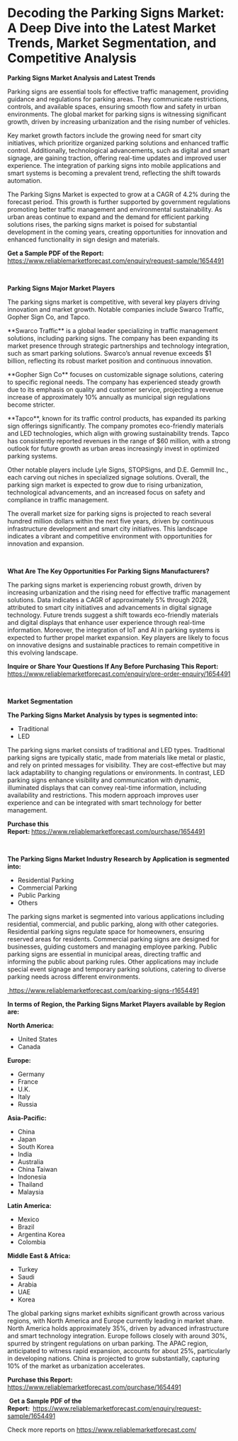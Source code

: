 <p><h1>Decoding the Parking Signs Market: A Deep Dive into the Latest Market Trends, Market Segmentation, and Competitive Analysis</h1></p><p><strong>Parking Signs Market Analysis and Latest Trends</strong></p>
<p><p>Parking signs are essential tools for effective traffic management, providing guidance and regulations for parking areas. They communicate restrictions, controls, and available spaces, ensuring smooth flow and safety in urban environments. The global market for parking signs is witnessing significant growth, driven by increasing urbanization and the rising number of vehicles. </p><p>Key market growth factors include the growing need for smart city initiatives, which prioritize organized parking solutions and enhanced traffic control. Additionally, technological advancements, such as digital and smart signage, are gaining traction, offering real-time updates and improved user experience. The integration of parking signs into mobile applications and smart systems is becoming a prevalent trend, reflecting the shift towards automation.</p><p>The Parking Signs Market is expected to grow at a CAGR of 4.2% during the forecast period. This growth is further supported by government regulations promoting better traffic management and environmental sustainability. As urban areas continue to expand and the demand for efficient parking solutions rises, the parking signs market is poised for substantial development in the coming years, creating opportunities for innovation and enhanced functionality in sign design and materials.</p></p>
<p><strong>Get a Sample PDF of the Report:&nbsp;</strong> <a href="https://www.reliablemarketforecast.com/enquiry/request-sample/1654491?utm_campaign=2260&utm_medium=2&utm_source=Github&utm_content=ia&utm_term=09022025&utm_id=parking-signs">https://www.reliablemarketforecast.com/enquiry/request-sample/1654491</a></p>
<p>&nbsp;</p>
<p><strong>Parking Signs Major Market Players</strong></p>
<p><p>The parking signs market is competitive, with several key players driving innovation and market growth. Notable companies include Swarco Traffic, Gopher Sign Co, and Tapco.</p><p>**Swarco Traffic** is a global leader specializing in traffic management solutions, including parking signs. The company has been expanding its market presence through strategic partnerships and technology integration, such as smart parking solutions. Swarco’s annual revenue exceeds $1 billion, reflecting its robust market position and continuous innovation.</p><p>**Gopher Sign Co** focuses on customizable signage solutions, catering to specific regional needs. The company has experienced steady growth due to its emphasis on quality and customer service, projecting a revenue increase of approximately 10% annually as municipal sign regulations become stricter.</p><p>**Tapco**, known for its traffic control products, has expanded its parking sign offerings significantly. The company promotes eco-friendly materials and LED technologies, which align with growing sustainability trends. Tapco has consistently reported revenues in the range of $60 million, with a strong outlook for future growth as urban areas increasingly invest in optimized parking systems.</p><p>Other notable players include Lyle Signs, STOPSigns, and D.E. Gemmill Inc., each carving out niches in specialized signage solutions. Overall, the parking sign market is expected to grow due to rising urbanization, technological advancements, and an increased focus on safety and compliance in traffic management.</p><p>The overall market size for parking signs is projected to reach several hundred million dollars within the next five years, driven by continuous infrastructure development and smart city initiatives. This landscape indicates a vibrant and competitive environment with opportunities for innovation and expansion.</p></p>
<p>&nbsp;</p>
<p><strong>What Are The Key Opportunities For Parking Signs Manufacturers?</strong></p>
<p><p>The parking signs market is experiencing robust growth, driven by increasing urbanization and the rising need for effective traffic management solutions. Data indicates a CAGR of approximately 5% through 2028, attributed to smart city initiatives and advancements in digital signage technology. Future trends suggest a shift towards eco-friendly materials and digital displays that enhance user experience through real-time information. Moreover, the integration of IoT and AI in parking systems is expected to further propel market expansion. Key players are likely to focus on innovative designs and sustainable practices to remain competitive in this evolving landscape.</p></p>
<p><strong>Inquire or Share Your Questions If Any Before Purchasing This Report:</strong> <a href="https://www.reliablemarketforecast.com/enquiry/pre-order-enquiry/1654491?utm_campaign=2260&utm_medium=2&utm_source=Github&utm_content=ia&utm_term=09022025&utm_id=parking-signs">https://www.reliablemarketforecast.com/enquiry/pre-order-enquiry/1654491</a></p>
<p>&nbsp;</p>
<p><strong>Market Segmentation</strong></p>
<p><strong>The Parking Signs Market Analysis by types is segmented into:</strong></p>
<p><ul><li>Traditional</li><li>LED</li></ul></p>
<p><p>The parking signs market consists of traditional and LED types. Traditional parking signs are typically static, made from materials like metal or plastic, and rely on printed messages for visibility. They are cost-effective but may lack adaptability to changing regulations or environments. In contrast, LED parking signs enhance visibility and communication with dynamic, illuminated displays that can convey real-time information, including availability and restrictions. This modern approach improves user experience and can be integrated with smart technology for better management.</p></p>
<p><strong>Purchase this Report:&nbsp;</strong><a href="https://www.reliablemarketforecast.com/purchase/1654491?utm_campaign=2260&utm_medium=2&utm_source=Github&utm_content=ia&utm_term=09022025&utm_id=parking-signs">https://www.reliablemarketforecast.com/purchase/1654491</a></p>
<p>&nbsp;</p>
<p><strong>The Parking Signs Market Industry Research by Application is segmented into:</strong></p>
<p><ul><li>Residential Parking</li><li>Commercial Parking</li><li>Public Parking</li><li>Others</li></ul></p>
<p><p>The parking signs market is segmented into various applications including residential, commercial, and public parking, along with other categories. Residential parking signs regulate space for homeowners, ensuring reserved areas for residents. Commercial parking signs are designed for businesses, guiding customers and managing employee parking. Public parking signs are essential in municipal areas, directing traffic and informing the public about parking rules. Other applications may include special event signage and temporary parking solutions, catering to diverse parking needs across different environments.</p></p>
<p><a href="https://www.reliablemarketforecast.com/parking-signs-r1654491?utm_campaign=2260&utm_medium=2&utm_source=Github&utm_content=ia&utm_term=09022025&utm_id=parking-signs">&nbsp;https://www.reliablemarketforecast.com/parking-signs-r1654491</a></p>
<p><strong>In terms of Region, the Parking Signs Market Players available by Region are:</strong></p>
<p>
    <p> <strong> North America: </strong>
        <ul>
            <li>United States</li>
            <li>Canada</li>
        </ul>
        </p> 
    <p> <strong> Europe: </strong>
        <ul>
            <li>Germany</li>
            <li>France</li>
            <li>U.K.</li>
            <li>Italy</li>
            <li>Russia</li>
        </ul>
        </p> 
    <p> <strong> Asia-Pacific: </strong>
        <ul>
            <li>China</li>
            <li>Japan</li>
            <li>South Korea</li>
            <li>India</li>
            <li>Australia</li>
            <li>China Taiwan</li>
            <li>Indonesia</li>
            <li>Thailand</li>
            <li>Malaysia</li>
        </ul>
        </p> 
    <p> <strong> Latin America: </strong>
        <ul>
            <li>Mexico</li>
            <li>Brazil</li>
            <li>Argentina Korea</li>
            <li>Colombia</li>
        </ul>
        </p> 
    <p> <strong> Middle East & Africa: </strong>
        <ul>
            <li>Turkey</li>
            <li>Saudi</li>
            <li>Arabia</li>
            <li>UAE</li>
            <li>Korea</li>
        </ul>
    </p>
    </p>
<p><p>The global parking signs market exhibits significant growth across various regions, with North America and Europe currently leading in market share. North America holds approximately 35%, driven by advanced infrastructure and smart technology integration. Europe follows closely with around 30%, spurred by stringent regulations on urban parking. The APAC region, anticipated to witness rapid expansion, accounts for about 25%, particularly in developing nations. China is projected to grow substantially, capturing 10% of the market as urbanization accelerates.</p></p>
<p><strong>Purchase this Report: </strong><a href="https://www.reliablemarketforecast.com/purchase/1654491?utm_campaign=2260&utm_medium=2&utm_source=Github&utm_content=ia&utm_term=09022025&utm_id=parking-signs">https://www.reliablemarketforecast.com/purchase/1654491</a></p>
<p>&nbsp;<strong>Get a Sample PDF of the Report:&nbsp;&nbsp;</strong><a href="https://www.reliablemarketforecast.com/enquiry/request-sample/1654491?utm_campaign=2260&utm_medium=2&utm_source=Github&utm_content=ia&utm_term=09022025&utm_id=parking-signs">https://www.reliablemarketforecast.com/enquiry/request-sample/1654491</a></p>
<p><strong></strong></p>
<p>Check more reports on <a href="https://www.reliablemarketforecast.com/?utm_campaign=2260&utm_medium=2&utm_source=Github&utm_content=ia&utm_term=09022025&utm_id=parking-signs">https://www.reliablemarketforecast.com/</a></p>